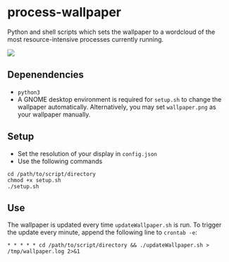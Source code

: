 # process-wallpaper

Python and shell scripts which sets the wallpaper to a wordcloud of the most resource-intensive processes currently running.

![](https://raw.githubusercontent.com/anirudhajith/process-wallpaper/master/wallpaper.png)

## Depenendencies
* `python3`
* A GNOME desktop environment is required for `setup.sh` to change the wallpaper automatically. Alternatively, you may set `wallpaper.png` as your wallpaper manually.

## Setup
* Set the resolution of your display in `config.json`
* Use the following commands
```
cd /path/to/script/directory
chmod +x setup.sh
./setup.sh
```

## Use
The wallpaper is updated every time `updateWallpaper.sh` is run. To trigger the update every minute, append the following line to `crontab -e`:
```
* * * * * cd /path/to/script/directory && ./updateWallpaper.sh > /tmp/wallpaper.log 2>&1

```